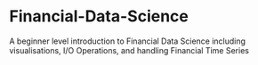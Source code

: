# Financial-Data-Science
A beginner level introduction to Financial Data Science including visualisations, I/O Operations, and handling Financial Time Series
